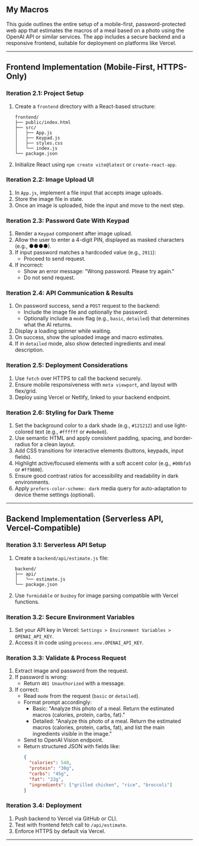 ## My Macros 
This guide outlines the entire setup of a mobile-first, password-protected web app that estimates the macros of a meal based on a photo using the OpenAI API or similar services. The app includes a secure backend and a responsive frontend, suitable for deployment on platforms like Vercel.

---

## Frontend Implementation (Mobile-First, HTTPS-Only)

### Iteration 2.1: Project Setup
1. Create a `frontend` directory with a React-based structure:
   ```
   frontend/
   ├── public/index.html
   ├── src/
   │   ├── App.js
   │   ├── Keypad.js
   │   ├── styles.css
   │   └── index.js
   └── package.json
   ```
2. Initialize React using `npm create vite@latest` or `create-react-app`.

### Iteration 2.2: Image Upload UI
1. In `App.js`, implement a file input that accepts image uploads.
2. Store the image file in state.
3. Once an image is uploaded, hide the input and move to the next step.

### Iteration 2.3: Password Gate With Keypad
1. Render a `Keypad` component after image upload.
2. Allow the user to enter a 4-digit PIN, displayed as masked characters (e.g., ●●●●).
3. If input password matches a hardcoded value (e.g., `2911`):
   - Proceed to send request.
4. If incorrect:
   - Show an error message: "Wrong password. Please try again."
   - Do not send request.

### Iteration 2.4: API Communication & Results
1. On password success, send a `POST` request to the backend:
   - Include the image file and optionally the password.
   - Optionally include a `mode` flag (e.g., `basic`, `detailed`) that determines what the AI returns.
2. Display a loading spinner while waiting.
3. On success, show the uploaded image and macro estimates.
4. If in `detailed` mode, also show detected ingredients and meal description.

### Iteration 2.5: Deployment Considerations
1. Use `fetch` over HTTPS to call the backend securely.
2. Ensure mobile responsiveness with `meta viewport`, and layout with flex/grid.
3. Deploy using Vercel or Netlify, linked to your backend endpoint.

### Iteration 2.6: Styling for Dark Theme
1. Set the background color to a dark shade (e.g., `#121212`) and use light-colored text (e.g., `#ffffff` or `#e0e0e0`).
2. Use semantic HTML and apply consistent padding, spacing, and border-radius for a clean layout.
3. Add CSS transitions for interactive elements (buttons, keypads, input fields).
4. Highlight active/focused elements with a soft accent color (e.g., `#00bfa5` or `#ff9800`).
5. Ensure good contrast ratios for accessibility and readability in dark environments.
6. Apply `prefers-color-scheme: dark` media query for auto-adaptation to device theme settings (optional).

---

## Backend Implementation (Serverless API, Vercel-Compatible)

### Iteration 3.1: Serverless API Setup
1. Create a `backend/api/estimate.js` file:
   ```
   backend/
   ├── api/
   │   └── estimate.js
   └── package.json
   ```
2. Use `formidable` or `busboy` for image parsing compatible with Vercel functions.

### Iteration 3.2: Secure Environment Variables
1. Set your API key in Vercel: `Settings > Environment Variables > OPENAI_API_KEY`.
2. Access it in code using `process.env.OPENAI_API_KEY`.

### Iteration 3.3: Validate & Process Request
1. Extract image and password from the request.
2. If password is wrong:
   - Return `401 Unauthorized` with a message.
3. If correct:
   - Read `mode` from the request (`basic` or `detailed`).
   - Format prompt accordingly:
     - Basic: "Analyze this photo of a meal. Return the estimated macros (calories, protein, carbs, fat)."
     - Detailed: "Analyze this photo of a meal. Return the estimated macros (calories, protein, carbs, fat), and list the main ingredients visible in the image."
   - Send to OpenAI Vision endpoint.
   - Return structured JSON with fields like:
     ```json
     {
       "calories": 540,
       "protein": "30g",
       "carbs": "45g",
       "fat": "22g",
       "ingredients": ["grilled chicken", "rice", "broccoli"]
     }
     ```

### Iteration 3.4: Deployment
1. Push backend to Vercel via GitHub or CLI.
2. Test with frontend fetch call to `/api/estimate`.
3. Enforce HTTPS by default via Vercel.

---
